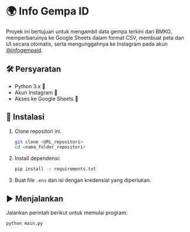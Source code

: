 # 🌍 Info Gempa ID
Proyek ini bertujuan untuk mengambil data gempa terkini dari BMKG, memperbaruinya ke Google Sheets dalam format CSV, membuat peta dan UI secara otomatis, serta mengunggahnya ke Instagram pada akun [@infogempaid](https://www.instagram.com/infogempaid/).

## 🛠️ Persyaratan
- Python 3.x 🐍
- Akun Instagram 📸
- Akses ke Google Sheets 📄

## 🚀 Instalasi
1. Clone repositori ini.
   ```bash
   git clone <URL_repositori>
   cd <nama_folder_repositori>
2. Install dependensi:
   ```bash
   pip install -r requirements.txt
   ```
3. Buat file `.env` dan isi dengan kredensial yang diperlukan.

## ▶️ Menjalankan
Jalankan perintah berikut untuk memulai program:
```bash
python main.py
